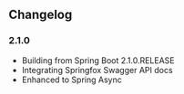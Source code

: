 ## Changelog

### 2.1.0

- Building from Spring Boot 2.1.0.RELEASE
- Integrating Springfox Swagger API docs
- Enhanced to Spring Async